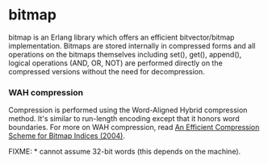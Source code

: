 bitmap
=======

bitmap is an Erlang library which offers an efficient bitvector/bitmap implementation. Bitmaps are stored internally in compressed forms and all operations on the bitmaps themselves including set(), get(), append(), logical operations (AND, OR, NOT) are performed directly on the compressed versions without the need for decompression.

### WAH compression ###

Compression is performed using the Word-Aligned Hybrid compression method. It's similar to run-length encoding except that it honors word boundaries. For more on WAH compression, read [An Efficient Compression Scheme for Bitmap Indices (2004)](http://citeseerx.ist.psu.edu/viewdoc/summary?doi=10.1.1.59.1746).

FIXME: 
    * cannot assume 32-bit words (this depends on the machine).

